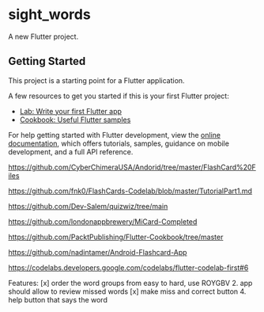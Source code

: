 # sight_words

A new Flutter project.

## Getting Started

This project is a starting point for a Flutter application.

A few resources to get you started if this is your first Flutter project:

- [Lab: Write your first Flutter app](https://docs.flutter.dev/get-started/codelab)
- [Cookbook: Useful Flutter samples](https://docs.flutter.dev/cookbook)

For help getting started with Flutter development, view the
[online documentation](https://docs.flutter.dev/), which offers tutorials,
samples, guidance on mobile development, and a full API reference.

<https://github.com/CyberChimeraUSA/Andorid/tree/master/FlashCard%20Files>

<https://github.com/fnk0/FlashCards-Codelab/blob/master/TutorialPart1.md>

https://github.com/Dev-Salem/quizwiz/tree/main

https://github.com/londonappbrewery/MiCard-Completed

https://github.com/PacktPublishing/Flutter-Cookbook/tree/master

https://github.com/nadintamer/Android-Flashcard-App

https://codelabs.developers.google.com/codelabs/flutter-codelab-first#6


Features: 
[x] order the word groups from easy to hard, use ROYGBV
2. app should allow to review missed words
[x] make miss and correct button
4. help button that says the word